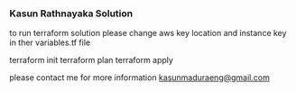 ### Kasun Rathnayaka Solution

to run terraform solution please change aws key location and instance key in ther variables.tf file

  terraform init
  terraform plan
  terraform apply

please contact me for more information kasunmaduraeng@gmail.com



